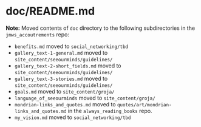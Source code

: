 # doc/README.md

**Note:** Moved contents of `doc` directory to the following subdirectories in the `jmws_accoutrements` repo:

- `benefits.md` moved to `social_networking/tbd`
- `gallery_text-1-general.md` moved to `site_content/seeourminds/guidelines/`
- `gallery_text-2-short_fields.md` moved to `site_content/seeourminds/guidelines/`
- `gallery_text-3-stories.md` moved to `site_content/seeourminds/guidelines/`
- `goals.md` moved to `site_content/groja/`
- `language_of_seeourminds` moved to `site_content/groja/`
- `mondrian-links_and_quotes.md` moved to `quotes/art/mondrian-links_and_quotes.md` in the `always_reading_books` repo.
- `my_vision.md` moved to `social_networking/tbd`


